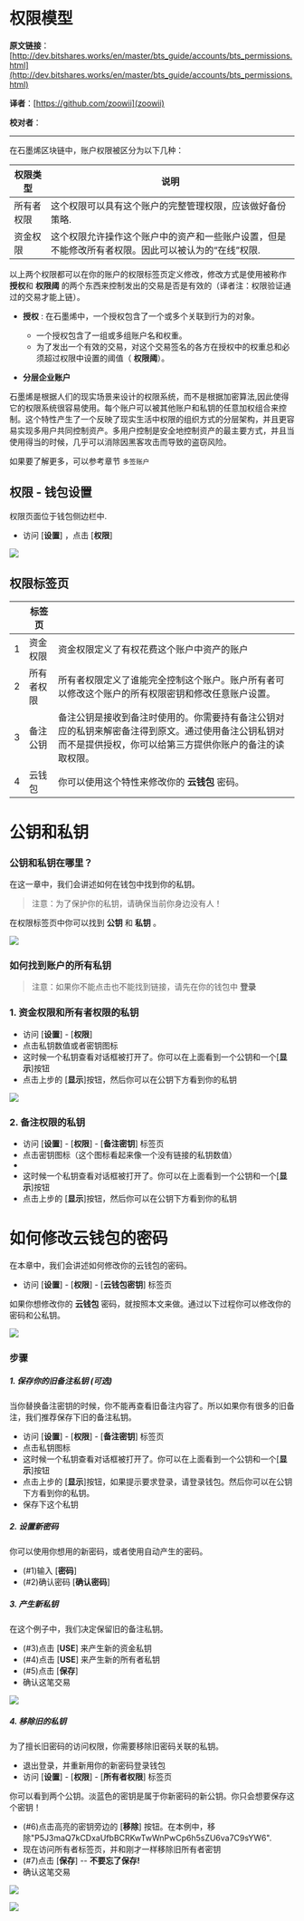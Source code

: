 
权限模型
===============

**原文链接**：
[http://dev.bitshares.works/en/master/bts_guide/accounts/bts_permissions.html](http://dev.bitshares.works/en/master/bts_guide/accounts/bts_permissions.html)

**译者**：[https://github.com/zoowii](zoowii)

**校对者**：

-------
   

在石墨烯区块链中，账户权限被区分为以下几种：

|   权限类型            |  说明           |
| -------------------- | --------------- |
|   所有者权限          | 这个权限可以具有这个账户的完整管理权限，应该做好备份策略.  |                        
| 资金权限    | 这个权限允许操作这个账户中的资产和一些账户设置，但是不能修改所有者权限。因此可以被认为的“在线”权限.            |   

以上两个权限都可以在你的账户的权限标签页定义修改，修改方式是使用被称作 **授权**和 **权限阈** 的两个东西来控制发出的交易是否是有效的（译者注：权限验证通过的交易才能上链）。

- **授权** : 在石墨烯中，一个授权包含了一个或多个关联到行为的对象。 

  - 一个授权包含了一组或多组账户名和权重。
  - 为了发出一个有效的交易，对这个交易签名的各方在授权中的权重总和必须超过权限中设置的阈值（ **权限阈**）。

- **分层企业账户**

石墨烯是根据人们的现实场景来设计的权限系统，而不是根据加密算法,因此使得它的权限系统很容易使用。每个账户可以被其他账户和私钥的任意加权组合来控制。这个特性产生了一个反映了现实生活中权限的组织方式的分层架构，并且更容易实现多用户共同控制资产。多用户控制是安全地控制资产的最主要方式，并且当使用得当的时候，几乎可以消除因黑客攻击而导致的盗窃风险。


如果要了解更多，可以参考章节 `多签账户` 


权限 - 钱包设置
-------------------------------------

权限页面位于钱包侧边栏中. 


- 访问 [**设置**] ，点击 [**权限**]

![](http://dev.bitshares.works/en/master/_images/permissions-active2.png)


权限标签页
------------------


|        | 标签页                |         |
| ------ | ------------------ | ------- |
| 1 | 资金权限 | 资金权限定义了有权花费这个账户中资产的账户    |
| 2 | 所有者权限  | 所有者权限定义了谁能完全控制这个账户。账户所有者可以修改这个账户的所有权限密钥和修改任意账户设置。      |
| 3 | 备注公钥           | 备注公钥是接收到备注时使用的。你需要持有备注公钥对应的私钥来解密备注得到原文。通过使用备注公钥私钥对而不是提供授权，你可以给第三方提供你账户的备注的读取权限。   |
| 4 | 云钱包       | 你可以使用这个特性来修改你的 **云钱包** 密码。                                                |




# 公钥和私钥

### 公钥和私钥在哪里？

在这一章中，我们会讲述如何在钱包中找到你的私钥。

> 注意：为了保护你的私钥，请确保当前你身边没有人！


在权限标签页中你可以找到 **公钥** 和 **私钥** 。 

![](http://dev.bitshares.works/en/master/_images/permissions-active3.png)

	
	
### 如何找到账户的所有私钥

> 注意：如果你不能点击也不能找到链接，请先在你的钱包中 **登录**


### 1. **资金权限和所有者权限的私钥**

 - 访问 [**设置**] - [**权限**] 
 - 点击私钥数值或者密钥图标
 - 这时候一个私钥查看对话框被打开了。你可以在上面看到一个公钥和一个[**显示**]按钮
 - 点击上步的 [**显示**]按钮，然后你可以在公钥下方看到你的私钥

![](http://dev.bitshares.works/en/master/_images/permissions-active4b.png)
		
		
### 2. **备注权限的私钥**

 - 访问 [**设置**] - [**权限**] - [**备注密钥**] 标签页
 - 点击密钥图标（这个图标看起来像一个没有链接的私钥数值）
 - 
 - 这时候一个私钥查看对话框被打开了。你可以在上面看到一个公钥和一个[**显示**]按钮
 - 点击上步的 [**显示**]按钮，然后你可以在公钥下方看到你的私钥


# 如何修改云钱包的密码

在本章中，我们会讲述如何修改你的云钱包的密码。

 - 访问 [**设置**] - [**权限**] - [**云钱包密钥**] 标签页


如果你想修改你的 **云钱包** 密码，就按照本文来做。通过以下过程你可以修改你的密码和公私钥。
		
![](http://dev.bitshares.works/en/master/_images/permissions-cloud2.png)	
		
		
### 步骤
		
##### 1. **保存你的旧备注私钥 (可选)**

当你替换备注密钥的时候，你不能再查看旧备注内容了。所以如果你有很多的旧备注，我们推荐保存下旧的备注私钥。

 - 访问 [**设置**] - [**权限**] - [**备注密钥**] 标签页
 - 点击私钥图标
 - 这时候一个私钥查看对话框被打开了。你可以在上面看到一个公钥和一个[**显示**]按钮
 - 点击上步的 [**显示**]按钮，如果提示要求登录，请登录钱包。然后你可以在公钥下方看到你的私钥。
 - 保存下这个私钥


##### 2. **设置新密码**

你可以使用你想用的新密码，或者使用自动产生的密码。

 - (#1)输入 [**密码**]
 - (#2)确认密码 [**确认密码**]

##### 3. **产生新私钥**

在这个例子中，我们决定保留旧的备注私钥。

 - (#3)点击 [**USE**] 来产生新的资金私钥
 - (#4)点击 [**USE**] 来产生新的所有者私钥
 - (#5)点击 [**保存**] 
 - 确认这笔交易
		
![](http://dev.bitshares.works/en/master/_images/permissions-cloud3.png)
		
##### 4. **移除旧的私钥**

为了擅长旧密码的访问权限，你需要移除旧密码关联的私钥。  

 - 退出登录，并重新用你的新密码登录钱包
 - 访问 [**设置**] - [**权限**] - [**所有者权限**] 标签页

你可以看到两个公钥。淡蓝色的密钥是属于你新密码的新公钥。你只会想要保存这个密钥！


 - (#6)点击高亮的密钥旁边的 [**移除**] 按钮。在本例中，移除"P5J3maQ7kCDxaUfbBCRKwTwWnPwCp6h5sZU6va7C9sYW6".
 - 现在访问所有者标签页，并和刚才一样移除旧所有者密钥
 - (#7)点击 [**保存**] -- **不要忘了保存!** 
 - 确认这笔交易


![](http://dev.bitshares.works/en/master/_images/permissions-removekey1.png)
		
![](http://dev.bitshares.works/en/master/_images/permissions-removekey2.png)

		
		

